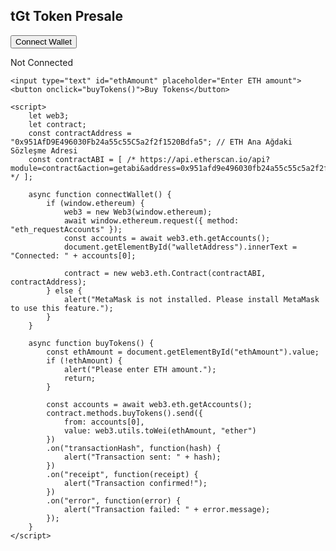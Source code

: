 <!DOCTYPE html>
<html lang="en">
<head>
    <meta charset="UTF-8">
    <meta name="viewport" content="width=device-width, initial-scale=1.0">
    <title>tGt Presale</title>
    <script src="https://cdn.jsdelivr.net/npm/web3@latest/dist/web3.min.js"></script>
</head>
<body>
    <h2>tGt Token Presale</h2>
    <button onclick="connectWallet()">Connect Wallet</button>
    <p id="walletAddress">Not Connected</p>
    
    <input type="text" id="ethAmount" placeholder="Enter ETH amount">
    <button onclick="buyTokens()">Buy Tokens</button>
    
    <script>
        let web3;
        let contract;
        const contractAddress = "0x951AfD9E496030Fb24a55c55C5a2f2f1520Bdfa5"; // ETH Ana Ağdaki Sözleşme Adresi
        const contractABI = [ /* https://api.etherscan.io/api?module=contract&action=getabi&address=0x951afd9e496030fb24a55c55c5a2f2f1520bdfa5 */ ];

        async function connectWallet() {
            if (window.ethereum) {
                web3 = new Web3(window.ethereum);
                await window.ethereum.request({ method: "eth_requestAccounts" });
                const accounts = await web3.eth.getAccounts();
                document.getElementById("walletAddress").innerText = "Connected: " + accounts[0];

                contract = new web3.eth.Contract(contractABI, contractAddress);
            } else {
                alert("MetaMask is not installed. Please install MetaMask to use this feature.");
            }
        }

        async function buyTokens() {
            const ethAmount = document.getElementById("ethAmount").value;
            if (!ethAmount) {
                alert("Please enter ETH amount.");
                return;
            }

            const accounts = await web3.eth.getAccounts();
            contract.methods.buyTokens().send({
                from: accounts[0],
                value: web3.utils.toWei(ethAmount, "ether")
            })
            .on("transactionHash", function(hash) {
                alert("Transaction sent: " + hash);
            })
            .on("receipt", function(receipt) {
                alert("Transaction confirmed!");
            })
            .on("error", function(error) {
                alert("Transaction failed: " + error.message);
            });
        }
    </script>
</body>
</html>

